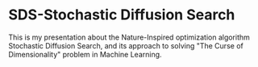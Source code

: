 # SDS-Stochastic Diffusion Search
This is my presentation about the Nature-Inspired optimization algorithm Stochastic Diffusion Search, and its approach to solving "The Curse of Dimensionality" problem in Machine Learning.
